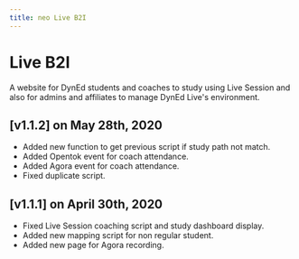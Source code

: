 ```yaml
---
title: neo Live B2I
---
```


# Live B2I
A website for DynEd students and coaches to study using Live Session and also for admins and affiliates to manage DynEd Live's environment.

## [v1.1.2] on May 28th, 2020
- Added new function to get previous script if study path not match.
- Added Opentok event for coach attendance.
- Added Agora event for coach attendance.
- Fixed duplicate script.

## [v1.1.1] on April 30th, 2020
- Fixed Live Session coaching script and study dashboard display.
- Added new mapping script for non regular student.
- Added new page for Agora recording.
